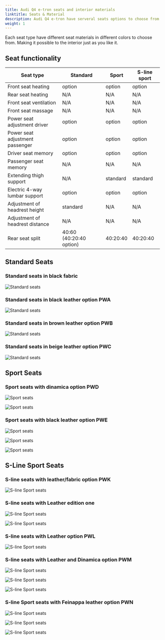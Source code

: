 ```yaml
---
title: Audi Q4 e-tron seats and interior materials
linktitle: Seats & Material
description: Audi Q4 e-tron have serveral seats options to choose from
weight: 1
---
```


Each seat type have different seat materials in different colors to choose from. Making it possible to the interior just as you like it.

## Seat functionality

| **Seat type** | **Standard** | **Sport** | **S-line sport**|
|-------|-------|-------|-------|
|Front seat heating| option | option | option |
|Rear seat heating| N/A | N/A | N/A |
|Front seat ventilation| N/A | N/A | N/A |
|Front seat massage| N/A | N/A | N/A |
|Power seat adjustment driver | option | option | option |
|Power seat adjustment passenger | option | option | option |
|Driver seat memory | option | option | option |
|Passenger seat memory | N/A | N/A | N/A |
|Extending thigh support |N/A | standard |standard |
|Electric 4-way lumbar support |option | option |option |
|Adjustment of headrest height| standard | N/A |N/A |
|Adjustment of headrest distance| N/A | N/A | N/A |
|Rear seat split | 40:60 (40:20:40 option) | 40:20:40 | 40:20:40 |

## Standard Seats

### Standard seats in black fabric

![Standard seats](seats_standard_1.jpg "Standard seats in black fabric (AI)")

### Standard seats in black leather option PWA

![Standard seats](seats_standard_2.jpg "Standard seats in mono.pur 550 black leather (A0) from interior design package 1")

### Standard seats in brown leather option PWB

![Standard seats](seats_standard_4.jpg "Standard seats in mono.pur 550 maduro brown leather (FX) from interior design package 2")

### Standard seats in beige leather option PWC

![Standard seats](seats_standard_3.jpg "Standard seats in mono.pur 550 pergament beige leather (BH) from interior design package 3")

## Sport Seats

### Sport seats with dinamica option PWD

![Sport seats](seats_sport_1.jpg "Sport seats in black Dynamik fabric (AI) from interior design package 4")

![Sport seats](seats_sport1b.jpg "Sport seats in black Dynamik fabric (AI) from interior design package 4")

### Sport seats with black leather option PWE

![Sport seats](seats_sport_2.jpg "Sport seats in mono.pur 550 black leather (A0) from interior design package 5")

![Sport seats](seats_sport_4.jpg "Sport seats in mono.pur 550 black leather (A0) from interior design package 5")

![Sport seats](seats_sport_3.jpg "Sport seats in mono.pur 550 black leather (A0) from interior design package 5")

## S-Line Sport Seats

### S-line seats with leather/fabric option PWK

![S-line Sport seats](seats_sline_1.jpg "S-line Sport seats with mono.pur 550 leather and facbric in black (AI)")

### S-line seats with Leather edition one

![S-line Sport seats](seats_sline_5.jpg "S-line Sport seats with mono.pur 550 leather and facbric in grey (FS) on edition one")

![S-line Sport seats](seats_sline_6.jpg "S-line Sport seats with mono.pur 550 leather and facbric in grey (FS) on edition one")

### S-line seats with Leather option PWL

![S-line Sport seats](seats_sline_2.jpg "S-line Sport seats with mono.pur 550 leather in black (EJ)")

### S-line seats with Leather and Dinamica option PWM

![S-line Sport seats](seats_pwm_1.jpg "S-line Sport seats with mono.pur 550 leather and Dinamica facbric in black (AI)")

![S-line Sport seats](seats_pwm_2.jpg "S-line Sport seats with mono.pur 550 leather and Dinamica facbric in black (AI)")

![S-line Sport seats](seats_sline_3.jpg "S-line Sport seats with mono.pur 550 leather and Dinamica facbric in black (AI)")

### S-line Sport seats with Feinappa leather option PWN

![S-line Sport seats](seats_sline_4.jpg "S-line Sport seats with Feinappa leather in black (A0)")

![S-line Sport seats](seats_sline_8.jpg "S-line Sport seats with Feinappa leather in black (A0)")

![S-line Sport seats](seats_sline_9.jpg "S-line Sport seats with Feinappa leather in black (A0)")